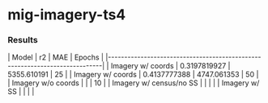 # mig-imagery-ts4



### Results

|           Model           |      r2        |      MAE       |    Epochs    |
|----------------------------------------------------------------------------|
|  Imagery w/ coords        |  0.3197819927  |   5355.610191  |      25      |
|  Imagery w/ coords        |  0.4137777388  |   4747.061353  |      50      |
|  Imagery w/o coords       |                |                |      10      |
|  Imagery w/ census/no SS  |                |                |              |
|  Imagery w/ SS            |                |                |              |